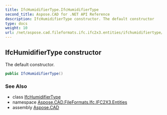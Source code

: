 ```yaml
---
title: IfcHumidifierType.IfcHumidifierType
second_title: Aspose.CAD for .NET API Reference
description: IfcHumidifierType constructor. The default constructor
type: docs
weight: 10
url: /net/aspose.cad.fileformats.ifc.ifc2x3.entities/ifchumidifiertype/ifchumidifiertype/
---
```

## IfcHumidifierType constructor

The default constructor.

```csharp
public IfcHumidifierType()
```

### See Also

* class [IfcHumidifierType](../)
* namespace [Aspose.CAD.FileFormats.Ifc.IFC2X3.Entities](../../ifchumidifiertype/)
* assembly [Aspose.CAD](../../../)


